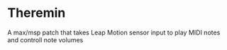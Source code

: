 # Theremin
A max/msp patch that takes Leap Motion sensor input to play MIDI notes and controll note volumes
